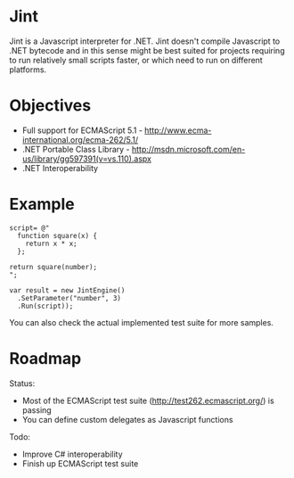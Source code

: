 # Jint

Jint is a Javascript interpreter for .NET. Jint doesn't compile Javascript to .NET bytecode and in this sense might be best suited for projects requiring to run relatively small scripts faster, or which need to run on different platforms.

# Objectives

- Full support for ECMAScript 5.1 - http://www.ecma-international.org/ecma-262/5.1/
- .NET Portable Class Library - http://msdn.microsoft.com/en-us/library/gg597391(v=vs.110).aspx
- .NET Interoperability 

# Example


    script= @"
      function square(x) { 
        return x * x; 
      };
  
    return square(number);
    ";
  
    var result = new JintEngine()
      .SetParameter("number", 3)
      .Run(script));


You can also check the actual implemented test suite for more samples.

# Roadmap

Status:

- Most of the ECMAScript test suite (http://test262.ecmascript.org/) is passing 
- You can define custom delegates as Javascript functions

Todo:

- Improve C# interoperability
- Finish up ECMAScript test suite

